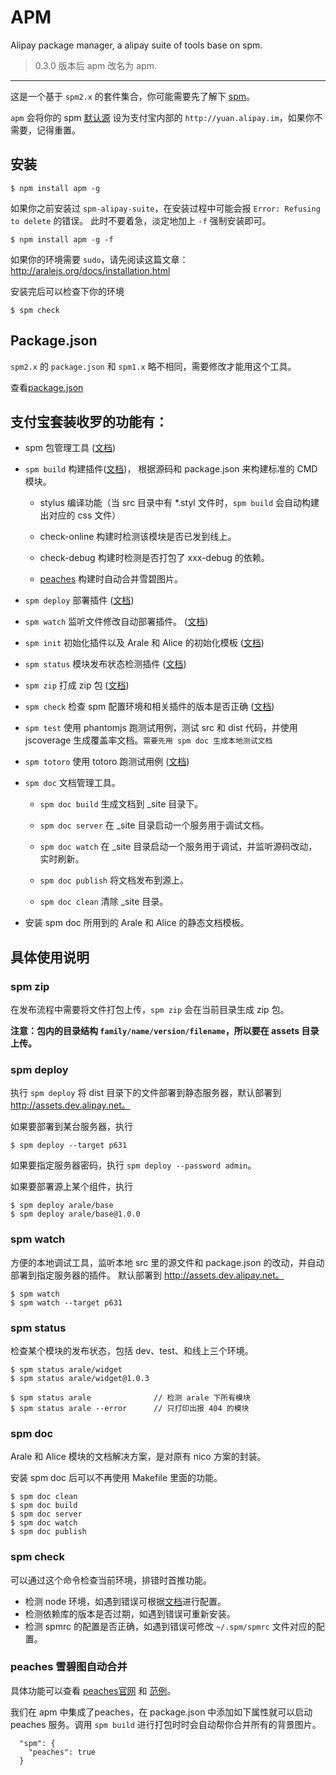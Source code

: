 # APM

Alipay package manager, a alipay suite of tools base on spm.

> 0.3.0 版本后 apm 改名为 apm.

---

这是一个基于 `spm2.x` 的套件集合，你可能需要先了解下 [spm](https://github.com/spmjs/spm2/)。

`apm` 会将你的 spm [默认源](http://docs.spmjs.org/en/config#source) 设为支付宝内部的 `http://yuan.alipay.im`，如果你不需要，记得重置。

## 安装

```
$ npm install apm -g
```

如果你之前安装过 `spm-alipay-suite`，在安装过程中可能会报 `Error: Refusing to delete` 的错误。
此时不要着急，淡定地加上 `-f` 强制安装即可。

```
$ npm install apm -g -f
```

如果你的环境需要 `sudo`，请先阅读这篇文章：http://aralejs.org/docs/installation.html

安装完后可以检查下你的环境

```
$ spm check
```

## Package.json

`spm2.x` 的 `package.json` 和 `spm1.x` 略不相同，需要修改才能用这个工具。

查看[package.json](http://docs.spmjs.org/en/package)


## 支付宝套装收罗的功能有：

- spm 包管理工具 ([文档](http://docs.spmjs.org/en/index))

- `spm build` 构建插件([文档](https://github.com/spmjs/apm/blob/master/docs/spm-build.md))，
   根据源码和 package.json 来构建标准的 CMD 模块。

  * stylus 编译功能（当 src 目录中有 *.styl 文件时，`spm build` 会自动构建出对应的 css 文件）

  * check-online 构建时检测该模块是否已发到线上。

  * check-debug 构建时检测是否打包了 xxx-debug 的依赖。

  * [peaches](http://peaches.io) 构建时自动合并雪碧图片。

- `spm deploy` 部署插件 ([文档](https://github.com/spmjs/apm/#spm-deploy))

- `spm watch` 监听文件修改自动部署插件。 ([文档](https://github.com/spmjs/apm/#spm-watch))

- `spm init` 初始化插件以及 Arale 和 Alice 的初始化模板 ([文档](https://github.com/spmjs/spm-init/blob/master/README-zh.md))

- `spm status` 模块发布状态检测插件 ([文档](https://github.com/spmjs/apm/#spm-status))

- `spm zip` 打成 zip 包 ([文档](https://github.com/spmjs/apm/#spm-zip))

- `spm check` 检查 spm 配置环境和相关插件的版本是否正确 ([文档](https://github.com/spmjs/apm/#spm-check))

- `spm test` 使用 phantomjs 跑测试用例，测试 src 和 dist 代码，并使用 jscoverage 生成覆盖率文档。`需要先用 spm doc 生成本地测试文档`

- `spm totoro` 使用 totoro 跑测试用例 ([文档](https://github.com/totorojs/totoro))

- `spm doc` 文档管理工具。

  * `spm doc build` 生成文档到 _site 目录下。
  
  * `spm doc server` 在 _site 目录启动一个服务用于调试文档。
  
  * `spm doc watch` 在 _site 目录启动一个服务用于调试，并监听源码改动，实时刷新。

  * `spm doc publish` 将文档发布到源上。

  * `spm doc clean` 清除 _site 目录。

- 安装 spm doc 所用到的 Arale 和 Alice 的静态文档模板。


## 具体使用说明

### spm zip

在发布流程中需要将文件打包上传，`spm zip` 会在当前目录生成 zip 包。

**注意：包内的目录结构 `family/name/version/filename`，所以要在 assets 目录上传。**

### spm deploy

执行 `spm deploy` 将 dist 目录下的文件部署到静态服务器，默认部署到 http://assets.dev.alipay.net。

如果要部署到某台服务器，执行

```
$ spm deploy --target p631
```

如果要指定服务器密码，执行 `spm deploy --password admin`。

如果要部署源上某个组件，执行

```
$ spm deploy arale/base
$ spm deploy arale/base@1.0.0
```

### spm watch

方便的本地调试工具，监听本地 src 里的源文件和 package.json 的改动，并自动部署到指定服务器的插件。
默认部署到 http://assets.dev.alipay.net。

```
$ spm watch
$ spm watch --target p631
```

### spm status

检查某个模块的发布状态，包括 dev、test、和线上三个环境。

```
$ spm status arale/widget
$ spm status arale/widget@1.0.3

$ spm status arale              // 检测 arale 下所有模块
$ spm status arale --error      // 只打印出报 404 的模块
```

### spm doc

Arale 和 Alice 模块的文档解决方案，是对原有 nico 方案的封装。

安装 spm doc 后可以不再使用 Makefile 里面的功能。

```
$ spm doc clean
$ spm doc build
$ spm doc server
$ spm doc watch
$ spm doc publish
```

### spm check

可以通过这个命令检查当前环境，排错时首推功能。

- 检测 node 环境，如遇到错误可根据[文档](http://aralejs.org/docs/installation.html)进行配置。
- 检测依赖库的版本是否过期，如遇到错误可重新安装。
- 检测 spmrc 的配置是否正确，如遇到错误可修改 `~/.spm/spmrc` 文件对应的配置。

### peaches 雪碧图自动合并

具体功能可以查看 [peaches官网](http://peaches.io/) 和 [范例](https://github.com/afc163/peaches-example)。

我们在 apm 中集成了peaches，在 package.json 中添加如下属性就可以启动 peaches 服务。调用 `spm build` 进行打包时时会自动帮你合并所有的背景图片。

```
  "spm": {
    "peaches": true
  }
```

